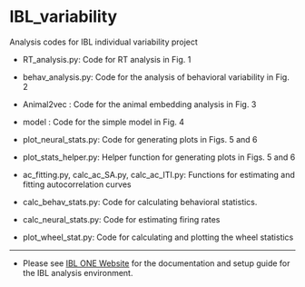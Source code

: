# IBL_variability
Analysis codes for IBL individual variability project

- RT_analysis.py: Code for RT analysis in Fig. 1

- behav_analysis.py: Code for the analysis of behavioral variability in Fig. 2

- Animal2vec : Code for the animal embedding analysis in Fig. 3

- model : Code for the simple model in Fig. 4

- plot_neural_stats.py: Code for generating plots in Figs. 5 and 6

- plot_stats_helper.py: Helper function for generating plots in Figs. 5 and 6

- ac_fitting.py, calc_ac_SA.py, calc_ac_ITI.py: Functions for estimating and fitting autocorrelation curves

- calc_behav_stats.py: Code for calculating behavioral statistics.

- calc_neural_stats.py: Code for estimating firing rates

- plot_wheel_stat.py: Code for calculating and plotting the wheel statistics

- - - 

- Please see [IBL ONE Website](https://int-brain-lab.github.io/ONE/) for the documentation and setup guide for the IBL analysis environment. 

